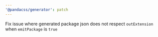 ```yaml
---
'@pandacss/generator': patch
---
```


Fix issue where generated package json does not respect `outExtension` when `emitPackage` is `true`
